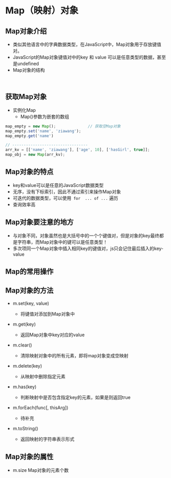 # Map（映射）对象

## Map对象介绍
- 类似其他语言中的字典数据类型，在JavaScript中，Map对象用于存放键值对。
- JavaScript的Map对象键值对中的key 和 value 可以是任意类型的数据，甚至是undefined
- Map对象的结构

```javascript



```


## 获取Map对象
- 实例化Map
	- Map()参数为嵌套的数组

```javascript
map_empty = new Map();				// 获取空Map对象
map_empty.set('name', 'ziawang');
map_empty.get('name')

// ---------------------------------
arr_kv = [['name', 'ziawang'], ['age', 10], ['hasGirl', true]]; 
map_obj = new Map(arr_kv);

```



## Map对象的特点
- key和value可以是任意的JavaScript数据类型
- 无序，没有下标索引，因此不通过索引来操作Map对象
- 可迭代的数据类型，可以使用` for  ... of ...` 遍历
- 查询效率高


## Map对象要注意的地方
- 与对象不同，对象虽然也是大括号中的一个个键值对，但是对象的key最终都是字符串，而Map对象中的键可以是任意类型！
- 多次项同一个Map对象中插入相同key的键值对，js只会记住最后插入的key-value

## Map的常用操作


## Map对象的方法
- m.set(key, value)
	- 将键值对添加到Map对象中
	
- m.get(key)
	- 返回Map对象中key对应的value
	
- m.clear()
	- 清除映射对象中的所有元素，即将map对象变成空映射
	
- m.delete(key)
	- 从映射中删除指定元素
	
- m.has(key)
	- 判断映射中是否包含指定key的元素，如果是则返回true

-  m.forEach(func[, thisArg])
	-  待补充
 
- m.toString()
	- 返回映射的字符串表示形式

## Map对象的属性
- m.size Map对象的元素个数

